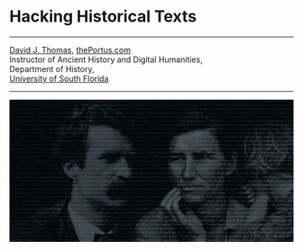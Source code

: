 # Hacking Historical Texts

---

[David J. Thomas](mailto:dave.a.base@gmail.com), [thePortus.com](http://thePortus.com)<br />
Instructor of Ancient History and Digital Humanities,<br />
Department of History,<br />
[University of South Florida](https://github.com/usf-portal)

---

![Title Image](assets/intro-image.png)
